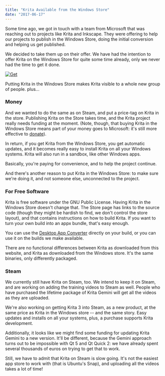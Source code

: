 ```yaml
---
title: "Krita Available from the Windows Store"
date: "2017-06-17"
---
```


Some time ago, we got in touch with a team from Microsoft that was reaching out to projects like Krita and Inkscape. They were offering to help our projects to publish in the Windows Store, doing the initial conversion and helping us get published.

We decided to take them up on their offer. We have had the intention to offer Krita on the Windows Store for quite some time already, only we never had the time to get it done.

[![Get](/images/posts/2017/app-windows-blue.png)](https://www.microsoft.com/store/apps/9n6x57zgrw96?ocid=badge)

Putting Krita in the Windows Store makes Krita visible to a whole new group of people. plus...

### Money

And we wanted to do the same as on Steam, and put a price-tag on Krita in the store. Publishing Krita on the Store takes time, and the Krita project really needs funding at the moment. (Note, though, that buying Krita in the Windows Store means part of your money goes to Microsoft: it's still more effective to [donate](/support-us/donations/)).

In return, if you get Krita from the Windows Store, you get automatic updates, and it becomes really easy to install Krita on all your Windows systems. Krita will also run in a sandbox, like other Windows apps.

Basically, you're paying for convenience, and to help the project continue.

And there's another reason to put Krita in the Windows Store: to make sure we're doing it, and not someone else, unconnected to the project.

### For Free Software

Krita is free software under the GNU Public License. Having Krita in the Windows Store doesn't change that. The Store page has links to the source code (though they might be hardish to find, we don't control the store layout), and that contains instructions on how to build Krita. If you want to turn your own build into an appx bundle, that's easy enough.

You can use the [Desktop App Converter](https://www.microsoft.com/en-us/software-download/dac#!) directly on your build, or you can use it on the builds we make available.

There are no functional differences between Krita as downloaded from this website, and Krita as downloaded from the Windows store. It's the same binaries, only differently packaged.

### Steam

We currently still have Krita on Steam, too. We intend to keep it on Steam, and are working on adding the training videos to Steam as well. People who have purchased the lifetime package of Krita Gemini will get all the videos as they are uploaded.

We're also working on getting Krita 3 into Steam, as a new product, at the same price as Krita in the Windows store -- and the same story. Easy updates and installs on all your systems, plus, a purchase supports Krita development.

Additionally, it looks like we might find some funding for updating Krita Gemini to a new version. It'll be different, because the Gemini approach turns out to be impossible with Qt 5 and Qt Quick 2: we have already spent several thousands of euros on trying to get that to work.

Still, we have to admit that Krita on Steam is slow going. It's not the easiest app store to work with (that is Ubuntu's Snap), and uploading all the videos takes a lot of time!

